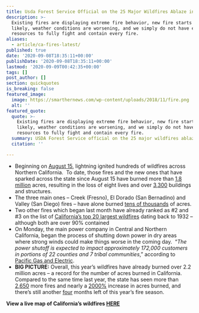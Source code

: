 ```yaml
---
title: Usda Forest Service Official on the 25 Major Wildfires Ablaze in California.
description: >-
  Existing fires are displaying extreme fire behavior, new fire starts are
  likely, weather conditions are worsening, and we simply do not have enough
  resources to fully fight and contain every fire.
aliases:
  - article/ca-fires-latest/
published: true
date: '2020-09-08T18:35:11+00:00'
publishDate: '2020-09-08T18:35:11+00:00'
lastmod: '2020-09-09T00:42:35+00:00'
tags: []
post_author: []
section: quickquotes
is_breaking: false
featured_image:
  image: https://smarthernews.com/wp-content/uploads/2018/11/fire.png
  alt: ''
featured_quote:
  quote: >-
    Existing fires are displaying extreme fire behavior, new fire starts are
    likely, weather conditions are worsening, and we simply do not have enough
    resources to fully fight and contain every fire.
  summary: USDA Forest Service official on the 25 major wildfires ablaze in California.
  citation: ''

---
```

*   Beginning on [August 15](https://www.fire.ca.gov/), lightning ignited hundreds of wildfires across Northern California.  To date, those fires and the new ones that have sparked across the state since August 15 have burned more than [1.8 million](https://twitter.com/CAL_FIRE/status/1303357261390082050/photo/1) acres, resulting in the loss of eight lives and over [3,300](https://www.fire.ca.gov/daily-wildfire-report/) buildings and structures.
*   The three main ones – Creek (Fresno), El Dorado (San Bernadino) and Valley (San Diego) fires – have alone burned [tens of thousands](https://www.gov.ca.gov/wp-content/uploads/2020/09/9.6.20-September-Fires-Emergency.pdf) of acres.
*   Two other fires which began last month have already ranked as #2 and #3 on the list of [California’s top 20 largest wildfires](https://www.fire.ca.gov/media/11416/top20_acres.pdf) dating back to 1932 – although both are over 90% contained
*   On Monday, the main power company in Central and Northern California, began the process of shutting down power in dry areas where strong winds could make things worse in the coming day.  “_The power shutoff is expected to impact approximately 172,000 customers in portions of 22 counties and 7 tribal communities_,” according to [Pacific Gas and Electric](https://www.pgecurrents.com/2020/09/07/for-public-safety-due-to-severe-weather-pge-has-begun-process-of-turning-off-power-in-high-fire-threat-areas/).
*   **BIG PICTURE:** Overall, this year’s wildfires have already burned over 2.2 million acres – a record for the number of acres burned in California. Compared to the same time last year, the state has seen more than [2,650](https://twitter.com/CAL_FIRE/status/1303466388317634560) more fires and nearly a [2000%](https://twitter.com/CAL_FIRE/status/1303466388317634560) increase in acres burned, and there’s still another [four](https://www.fire.ca.gov/daily-wildfire-report/) months left of this year’s fire season.

**View a live map of California’s wildfires [HERE](https://www.fire.ca.gov/incidents/)**